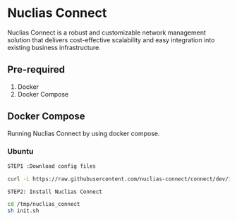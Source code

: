 # Nuclias Connect

Nuclias Connect is a robust and customizable network management solution that delivers cost-effective scalability and easy integration into existing business infrastructure.

## Pre-required

1. Docker
2. Docker Compose

## Docker Compose

Running Nuclias Connect by using docker compose.

### Ubuntu

```bash
STEP1 :Download config files

curl -L https://raw.githubusercontent.com/nuclias-connect/connect/dev/install.sh | sudo sh

STEP2: Install Nuclias Connect

cd /tmp/nuclias_connect
sh init.sh
```
